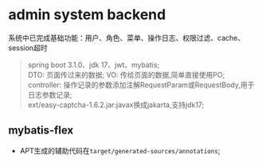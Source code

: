 # admin system backend

系统中已完成基础功能：用户、角色、菜单、操作日志、权限过滤、cache、session超时

> spring boot 3.1.0、jdk 17、jwt、mybatis;  
> DTO: 页面传过来的数据; VO: 传给页面的数据,简单直接使用PO;   
> controller: 操作记录的参数添加注解RequestParam或RequestBody,用于日志参数记录;  
> ext/easy-captcha-1.6.2.jar:javax换成jakarta,支持jdk17;  

## mybatis-flex

* APT生成的辅助代码在`target/generated-sources/annotations`;

